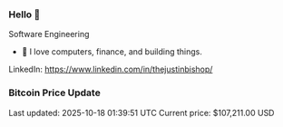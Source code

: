### Hello 🤙  

Software Engineering

- 🔭 I love computers, finance, and building things.
  
LinkedIn: https://www.linkedin.com/in/thejustinbishop/  












































































































































































































































































































































































































































































































































































































































































































































































































































































































































































































































































































































































































































### Bitcoin Price Update
Last updated: 2025-10-18 01:39:51 UTC
Current price: $107,211.00 USD
